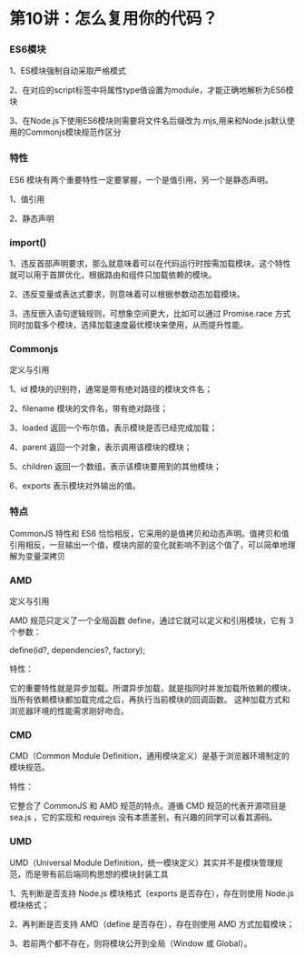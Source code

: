 # 第10讲：怎么复用你的代码？


### ES6模块

1、ES模块强制自动采取严格模式

2、在对应的script标签中将属性type值设置为module，才能正确地解析为ES6模块

3、在Node.js下使用ES6模块则需要将文件名后缀改为.mjs,用来和Node.js默认使用的Commonjs模块规范作区分


### 特性

ES6 模块有两个重要特性一定要掌握，一个是值引用，另一个是静态声明。

1、值引用


2、静态声明




### import()

1、违反首部声明要求，那么就意味着可以在代码运行时按需加载模块，这个特性就可以用于首屏优化，根据路由和组件只加载依赖的模块。

2、违反变量或表达式要求，则意味着可以根据参数动态加载模块。

3、违反嵌入语句逻辑规则，可想象空间更大，比如可以通过 Promise.race 方式同时加载多个模块，选择加载速度最优模块来使用，从而提升性能。



### Commonjs

定义与引用

1、id 模块的识别符，通常是带有绝对路径的模块文件名；

2、filename 模块的文件名，带有绝对路径；

3、loaded 返回一个布尔值，表示模块是否已经完成加载；

4、parent 返回一个对象，表示调用该模块的模块；

5、children 返回一个数组，表示该模块要用到的其他模块；

6、exports 表示模块对外输出的值。


### 特点

CommonJS 特性和 ES6 恰恰相反，它采用的是值拷贝和动态声明。值拷贝和值引用相反，一旦输出一个值，模块内部的变化就影响不到这个值了，可以简单地理解为变量深拷贝


### AMD

定义与引用

AMD 规范只定义了一个全局函数 define，通过它就可以定义和引用模块，它有 3 个参数：

define(id?, dependencies?, factory);


特性：

它的重要特性就是异步加载。所谓异步加载，就是指同时并发加载所依赖的模块，
当所有依赖模块都加载完成之后，再执行当前模块的回调函数。
这种加载方式和浏览器环境的性能需求刚好吻合。



### CMD

CMD（Common Module Definition，通用模块定义）是基于浏览器环境制定的模块规范。


特性：

它整合了 CommonJS 和 AMD 规范的特点。遵循 CMD 规范的代表开源项目是 sea.js ，它的实现和 requirejs 没有本质差别，有兴趣的同学可以看其源码。





### UMD

UMD（Universal Module Definition，统一模块定义）其实并不是模块管理规范，而是带有前后端同构思想的模块封装工具

1、先判断是否支持 Node.js 模块格式（exports 是否存在），存在则使用 Node.js 模块格式；

2、再判断是否支持 AMD（define 是否存在），存在则使用 AMD 方式加载模块；

3、若前两个都不存在，则将模块公开到全局（Window 或 Global）。
